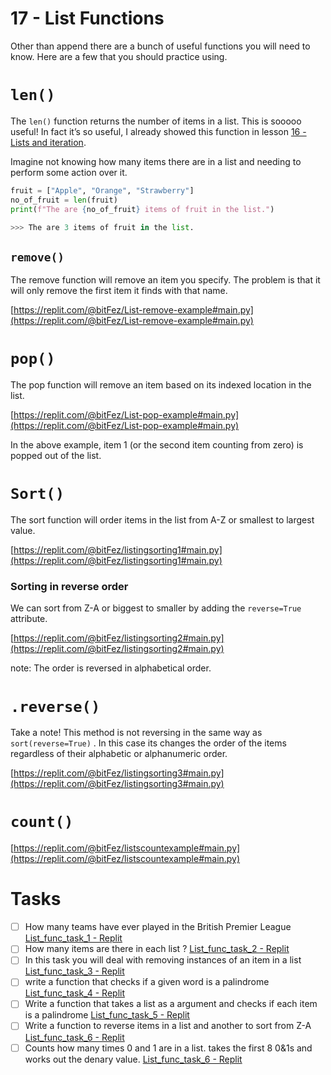 # 17 - List Functions

Other than append there are a bunch of useful functions you will need to know. Here are a few that you should practice using.

# `len()`

The `len()` function returns the number of items in a list. This is sooooo useful! In fact it’s so useful, I already showed this function in lesson [16 - Lists and iteration](16%20-%20Lists%20and%20iteration%20c2d86cd56f3049d88f5b41ff5d2d5721.md).

Imagine not knowing how many items there are in a list and needing to perform some action over it.

```python
fruit = ["Apple", "Orange", "Strawberry"]
no_of_fruit = len(fruit)
print(f"The are {no_of_fruit} items of fruit in the list.")

>>> The are 3 items of fruit in the list.
```

## `remove()`

The remove function will remove an item you specify. The problem is that it will only remove the first item it finds with that name.

[https://replit.com/@bitFez/List-remove-example#main.py](https://replit.com/@bitFez/List-remove-example#main.py)

# `pop()`

The pop function will remove an item based on its indexed location in the list.

[https://replit.com/@bitFez/List-pop-example#main.py](https://replit.com/@bitFez/List-pop-example#main.py)

In the above example,  item 1 (or the second item counting from zero) is popped out of the list.

# `Sort()`

The sort function will order items in the list from A-Z or smallest to largest value.

[https://replit.com/@bitFez/listingsorting1#main.py](https://replit.com/@bitFez/listingsorting1#main.py)

### Sorting in reverse order

We can sort from Z-A or biggest to smaller by adding the `reverse=True` attribute.

[https://replit.com/@bitFez/listingsorting2#main.py](https://replit.com/@bitFez/listingsorting2#main.py)

note: The order is reversed in alphabetical order.

# `.reverse()`

Take a note! This method is not reversing in the same way as `sort(reverse=True)` . In this case its changes the order of the items regardless of their alphabetic or alphanumeric order.

[https://replit.com/@bitFez/listingsorting3#main.py](https://replit.com/@bitFez/listingsorting3#main.py)

# `count()`

[https://replit.com/@bitFez/listscountexample#main.py](https://replit.com/@bitFez/listscountexample#main.py)

# Tasks

- [ ]  How many teams have ever played in the British Premier League [List_func_task_1 - Replit](https://replit.com/@bitFez/Listfunctask1#main.py)
- [ ]  How many items are there in each list ? [List_func_task_2 - Replit](https://replit.com/@bitFez/Listfunctask2#main.py)
- [ ]  In this task you will deal with removing instances of an item in a list [List_func_task_3 - Replit](https://replit.com/@bitFez/Listfunctask3#main.py)
- [ ]  write a function that checks if a given word is a palindrome [List_func_task_4 - Replit](https://replit.com/@bitFez/Listfunctask4#main.py)
- [ ]  Write a function that takes a list as a argument and checks if each item is a palindrome [List_func_task_5 - Replit](https://replit.com/@bitFez/Listfunctask5#main.py)
- [ ]  Write a function to reverse items in a list and another to sort from Z-A [List_func_task_6 - Replit](https://replit.com/@bitFez/Listfunctask6#main.py)
- [ ]  Counts how many times 0 and 1 are in a list. takes the first 8 0&1s and works out the denary value.  [List_func_task_6 - Replit](https://replit.com/@bitFez/Listfunctask6#main.py)